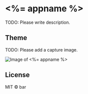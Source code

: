 # <%= appname %>

TODO: Please write description.

## Theme

TODO: Please add a capture image.

![Image of <%= appname %>](https://octodex.github.com/images/yaktocat.png)

## License

MIT © bar
